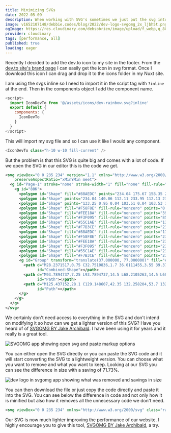 ```yaml
---
title: Minimizing SVGs
date: 2022-05-09
description: When working with SVG's sometimes we just put the svg into our code and think nothing more of it. But do we always need all that code that the SVG gives us? Perhaps not. SVGO is a tool that can take an SVG and compress it down to a smaller size ensuring your site is more performant.
image: v1652107148/debbie.codes/blog/2022/dev-logo-svgomg_2x_ljbh5t.png
ogImage: https://res.cloudinary.com/debsobrien/image/upload/f_webp,q_80,c_fit,w_480/v1652107148/debbie.codes/blog/2022/dev-logo-svgomg_2x_ljbh5t.png
provider: cloudinary
tags: [performance, all]
published: true
loading: eager
---
```


Recently I decided to add the dev.to icon to my site in the footer. From the [dev.to site's brand page](https://dev.to/brand) I can easily get the icon in svg format. Once I download this icon I can drag and drop it to the icons folder in my Nuxt site.

I am using the svgs inline so I need to import it in the script tag with `?inline` at the end. Then in the components object I add the component name.

```js
<script>
  import IconDevTo from '@/assets/icons/dev-rainbow.svg?inline'
  export default {
    components: {
      IconDevTo
    }
  }
</script>
```

This will import my svg file and so I can use it like I would any component.

```js
<IconDevTo class="h-10 w-10 fill-current" />
```

But the problem is that this SVG is quite big and comes with a lot of code. If we open the SVG in our editor this is the code we get.

```xml
<svg viewBox="0 0 235 234" version="1.1" xmlns="http://www.w3.org/2000/svg" xmlns:xlink="http://www.w3.org/1999/xlink" class="rainbow-logo"
    preserveAspectRatio="xMinYMin meet">
  <g id="Page-1" stroke="none" stroke-width="1" fill="none" fill-rule="evenodd">
    <g id="80K">
      <polygon id="Shape" fill="#88AEDC" points="234.04 175.67 158.35 233.95 205.53 233.95 234.04 212"></polygon>
      <polygon id="Shape" points="234.04 140.06 112.11 233.95 112.13 233.95 234.04 140.08"></polygon>
      <polygon id="Shape" points="133.25 0.95 0.04 103.51 0.04 103.53 133.27 0.95"></polygon>
      <polygon id="Shape" fill="#F58F8E" fill-rule="nonzero" points="0.04 0.95 0.04 31.11 39.21 0.95"></polygon>
      <polygon id="Shape" fill="#FEE18A" fill-rule="nonzero" points="39.21 0.95 0.04 31.11 0.04 67.01 85.84 0.95"></polygon>
      <polygon id="Shape" fill="#F3F095" fill-rule="nonzero" points="85.84 0.95 0.04 67.01 0.04 103.51 133.25 0.95"></polygon>
      <polygon id="Shape" fill="#55C1AE" fill-rule="nonzero" points="133.27 0.95 0.04 103.53 0.04 139.12 179.49 0.95"></polygon>
      <polygon id="Shape" fill="#F7B3CE" fill-rule="nonzero" points="234.04 0.95 226.67 0.95 0.04 175.45 0.04 211.38 234.04 31.2"></polygon>
      <polygon id="Shape" fill="#88AEDC" fill-rule="nonzero" points="179.49 0.95 0.04 139.12 0.04 175.45 226.67 0.95"></polygon>
      <polygon id="Shape" fill="#F58F8E" fill-rule="nonzero" points="234.04 31.2 0.04 211.38 0.04 233.95 18.07 233.95 234.04 67.65"></polygon>
      <polygon id="Shape" fill="#FEE18A" fill-rule="nonzero" points="234.04 67.65 18.07 233.95 64.7 233.95 234.04 103.56"></polygon>
      <polygon id="Shape" fill="#F3F095" fill-rule="nonzero" points="234.04 103.56 64.7 233.95 112.11 233.95 234.04 140.06"></polygon>
      <polygon id="Shape" fill="#55C1AE" fill-rule="nonzero" points="234.04 140.08 112.13 233.95 158.35 233.95 234.04 175.67"></polygon>
      <polygon id="Shape" fill="#F7B3CE" fill-rule="nonzero" points="234.04 212 205.53 233.95 234.04 233.95"></polygon>
      <g id="Group" transform="translate(37.000000, 77.000000)" fill="#FFFFFF">
        <path d="M28.2371517,0.75 C32.7510836,1.7 36.0111455,3.55 39.371517,7.05 C42.4309598,10.25 44.3368421,13.9 45.1393189,18 C45.7913313,21.45 45.7913313,58.55 45.1393189,62.05 C43.4340557,71.15 35.6600619,78.25 26.0303406,79.5 C24.0241486,79.75 17.3034056,80 11.1845201,80 L-7.10542736e-15,80 L-7.10542736e-15,1.42108547e-14 L12.4383901,1.42108547e-14 C21.2656347,1.42108547e-14 25.7795666,0.2 28.2371517,0.75 Z M14.5448916,40 L14.5448916,65.6 L19.7108359,65.4 C24.174613,65.25 25.1275542,65.05 27.1337461,63.9 C31.0458204,61.6 31.0959752,61.45 31.0959752,39.7 C31.0959752,18.5 31.0959752,18.5 27.4346749,16.1 C25.6291022,14.9 24.8767802,14.75 19.9616099,14.55 L14.5448916,14.4 L14.5448916,40 Z"
              id="Combined-Shape"></path>
        <path d="M93.7894737,7.25 L93.7894737,14.5 L68.2105263,14.5 L68.2105263,32.5 L83.7585139,32.5 L83.7585139,47 L68.2105263,47 L68.3108359,56.1 L68.4613003,65.25 L81.1504644,65.4 L93.7894737,65.5 L93.7894737,80 L78.993808,80 C62.5430341,80 59.9851393,79.7 57.3770898,77.4 C53.7157895,74.2 53.9164087,76.25 53.7659443,41.1 C53.6656347,19.2 53.8160991,8.85 54.1671827,7.45 C54.8693498,4.85 57.828483,1.65 60.4365325,0.75 C61.9913313,0.2 65.9034056,0.05 78.1411765,4.26325641e-14 L93.7894737,4.26325641e-14 L93.7894737,7.25 Z"
              id="Path"></path>
        <path d="M125.437152,28.1 C129.148607,42.35 132.258204,53.7 132.358514,53.35 C132.508978,53 135.668731,40.95 139.430341,26.5 L146.301548,0.25 L154.125697,0.1 C160.043963,7.10542736e-15 162,0.15 162,0.6 C162,1.05 144.64644,66.8 143.643344,70.1 C142.941176,72.4 139.179567,77.1 137.073065,78.35 C134.414861,79.85 130.502786,80.1 128.095356,78.85 C125.9387,77.75 123.079876,74.45 121.625387,71.35 C120.722601,69.45 105.97709,15.35 102.566563,1.35 L102.21548,0 L110.039628,0 C117.713313,0 117.913932,0 118.31517,1.1 C118.515789,1.75 121.725697,13.9 125.437152,28.1 Z"
              id="Path"></path>
      </g>
    </g>
  </g>
</svg>
```

We certainly don't need access to everything in the SVG and don't intend on modifying it so how can we get a lighter version of this SVG? Have you heard of of [SVGOMG BY Jake Archibald](https://jakearchibald.github.io/svgomg/). I have been using it for years and it really is a great tool.

![SVGOMG app showing open svg and paste markup options](https://res.cloudinary.com/debsobrien/image/upload/f_auto,q_auto/v1652107151/debbie.codes/blog/2022/svgomg-tool_2x_ilp1yt.png)

You can either open the SVG directly or you can paste the SVG code and it will start converting the SVG to a lightweight version. You can choose what you want to remove and what you want to keep. Looking at our SVG you can see the difference in size with a saving of 71.73%.

![dev logo in svgomg app showing what was removed and savings in size](https://res.cloudinary.com/debsobrien/image/upload/f_auto,q_auto/v1652107148/debbie.codes/blog/2022/dev-logo-svgomg_2x_ljbh5t.png)

You can then download the file or just copy the code directly and paste it into the SVG. You can see below the difference in code and not only how it is minified but also how it removes all the unnecessary code we don't need.

```xml
<svg viewBox="0 0 235 234" xmlns="http://www.w3.org/2000/svg" class="rainbow-logo" preserveAspectRatio="xMinYMin meet"><g fill="none" fill-rule="evenodd"><path fill="#88AEDC" d="m234.04 175.67-75.69 58.28h47.18L234.04 212z"/><path d="m234.04 140.06-121.93 93.89h.02l121.91-93.87zM133.25.95.04 103.51v.02L133.27.95z"/><path fill="#F58F8E" fill-rule="nonzero" d="M.04.95v30.16L39.21.95z"/><path fill="#FEE18A" fill-rule="nonzero" d="M39.21.95.04 31.11v35.9L85.84.95z"/><path fill="#F3F095" fill-rule="nonzero" d="M85.84.95.04 67.01v36.5L133.25.95z"/><path fill="#55C1AE" fill-rule="nonzero" d="M133.27.95.04 103.53v35.59L179.49.95z"/><path fill="#F7B3CE" fill-rule="nonzero" d="M234.04.95h-7.37L.04 175.45v35.93l234-180.18z"/><path fill="#88AEDC" fill-rule="nonzero" d="M179.49.95.04 139.12v36.33L226.67.95z"/><path fill="#F58F8E" fill-rule="nonzero" d="M234.04 31.2.04 211.38v22.57h18.03l215.97-166.3z"/><path fill="#FEE18A" fill-rule="nonzero" d="M234.04 67.65 18.07 233.95H64.7l169.34-130.39z"/><path fill="#F3F095" fill-rule="nonzero" d="M234.04 103.56 64.7 233.95h47.41l121.93-93.89z"/><path fill="#55C1AE" fill-rule="nonzero" d="m234.04 140.08-121.91 93.87h46.22l75.69-58.28z"/><path fill="#F7B3CE" fill-rule="nonzero" d="m234.04 212-28.51 21.95h28.51z"/><g fill="#FFF"><path d="M65.237 77.75c4.514.95 7.774 2.8 11.135 6.3 3.059 3.2 4.965 6.85 5.767 10.95.652 3.45.652 40.55 0 44.05-1.705 9.1-9.479 16.2-19.109 17.45-2.006.25-8.727.5-14.845.5H37V77h12.438c8.828 0 13.342.2 15.8.75ZM51.545 117v25.6l5.166-.2c4.464-.15 5.417-.35 7.423-1.5 3.912-2.3 3.962-2.45 3.962-24.2 0-21.2 0-21.2-3.661-23.6-1.806-1.2-2.558-1.35-7.473-1.55l-5.417-.15V117ZM130.79 84.25v7.25h-25.58v18h15.549V124H105.21l.1 9.1.15 9.15 12.69.15 12.638.1V157h-14.795c-16.451 0-19.009-.3-21.617-2.6-3.661-3.2-3.46-1.15-3.611-36.3-.1-21.9.05-32.25.401-33.65.702-2.6 3.661-5.8 6.27-6.7 1.554-.55 5.466-.7 17.704-.75h15.648v7.25ZM162.437 105.1c3.712 14.25 6.821 25.6 6.922 25.25.15-.35 3.31-12.4 7.071-26.85l6.872-26.25 7.824-.15c5.918-.1 7.874.05 7.874.5s-17.354 66.2-18.357 69.5c-.702 2.3-4.463 7-6.57 8.25-2.658 1.5-6.57 1.75-8.978.5-2.156-1.1-5.015-4.4-6.47-7.5-.902-1.9-15.648-56-19.058-70l-.352-1.35h7.825c7.673 0 7.874 0 8.275 1.1.2.65 3.41 12.8 7.122 27Z"/></g></g></svg>
```

Our SVG is now much lighter improving the performance of our website. I highly encourage you to give this tool, [SVGOMG BY Jake Archibald](https://jakearchibald.github.io/svgomg/), a try.

